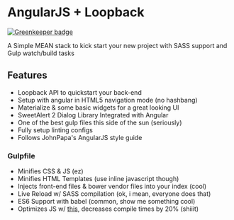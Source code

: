 # AngularJS + Loopback

[![Greenkeeper badge](https://badges.greenkeeper.io/hellsan631/angular-loopback-boilerplate.svg)](https://greenkeeper.io/)

A Simple MEAN stack to kick start your new project with SASS support and Gulp watch/build tasks

## Features
* Loopback API to quickstart your back-end
* Setup with angular in HTML5 navigation mode (no hashbang)
* Materialize & some basic widgets for a great looking UI
* SweetAlert 2 Dialog Library Integrated with Angular
* One of the best gulp files this side of the sun (seriously)
* Fully setup linting configs
* Follows JohnPapa's AngularJS style guide

### Gulpfile
* Minifies CSS & JS (ez)
* Minifies HTML Templates (use inline javascript though)
* Injects front-end files & bower vendor files into your index (cool)
* Live Reload w/ SASS compilation (ok, i mean, everyone does that)
* ES6 Support with babel (common, show me something cool)
* Optimizes JS w/ [this](https://github.com/nolanlawson/optimize-js), decreases compile times by 20% (shiiit)



